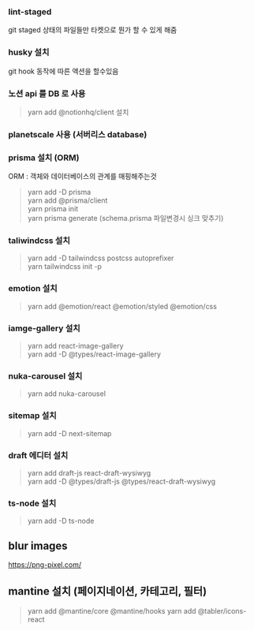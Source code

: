 ### lint-staged<br>

git staged 상태의 파일들만 타켓으로 뭔가 할 수 있게 해줌 <br>

### husky 설치<br>

git hook 동작에 따른 액션을 할수있음<br>

### 노션 api 를 DB 로 사용<br>

> yarn add @notionhq/client 설치<br>

### planetscale 사용 (서버리스 database)<br>

### prisma 설치 (ORM)<br>

ORM : 객체와 데이터베이스의 관계를 매핑해주는것<br>

> yarn add -D prisma<br>
> yarn add @prisma/client<br>
> yarn prisma init<br>
> yarn prisma generate (schema.prisma 파일변경시 싱크 맞추기)<br>

### taliwindcss 설치<br>

> yarn add -D tailwindcss postcss autoprefixer<br>
> yarn tailwindcss init -p<br>

### emotion 설치<br>

> yarn add @emotion/react @emotion/styled @emotion/css<br>

### iamge-gallery 설치<br>

> yarn add react-image-gallery<br>
> yarn add -D @types/react-image-gallery<br>

### nuka-carousel 설치<br>

> yarn add nuka-carousel<br>

### sitemap 설치<br>

> yarn add -D next-sitemap<br>

### draft 에디터 설치<br>

> yarn add draft-js react-draft-wysiwyg<br>
> yarn add -D @types/draft-js @types/react-draft-wysiwyg<br>

### ts-node 설치

> yarn add -D ts-node

## blur images

https://png-pixel.com/

## mantine 설치 (페이지네이션, 카테고리, 필터)

> yarn add @mantine/core @mantine/hooks
> yarn add @tabler/icons-react
